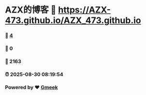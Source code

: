 # AZX的博客 :link: https://AZX-473.github.io/AZX_473.github.io 
### :page_facing_up: [4](https://AZX-473.github.io/AZX_473.github.io/tag.html) 
### :speech_balloon: 0 
### :hibiscus: 2163 
### :alarm_clock: 2025-08-30 08:19:54 
### Powered by :heart: [Gmeek](https://github.com/Meekdai/Gmeek)
